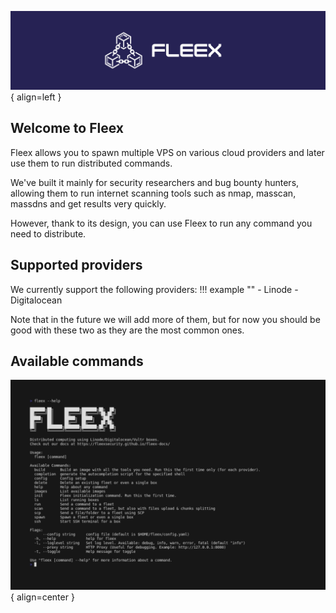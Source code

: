 ![Fleex](img/Fleex_banner.png){ align=left }

## Welcome to Fleex

Fleex allows you to spawn multiple VPS on various cloud providers and later use them to run distributed commands.

We've built it mainly for security researchers and bug bounty hunters, allowing them to run internet scanning tools such as nmap, masscan, massdns and get results very quickly.

However, thank to its design, you can use Fleex to run any command you need to distribute.

## Supported providers

We currently support the following providers:
!!! example ""
    - Linode
    - Digitalocean


Note that in the future we will add more of them, but for now you should be good with these two as they are the most common ones.


## Available commands

![Fleex help](gif/fleex_intro.gif){ align=center }
